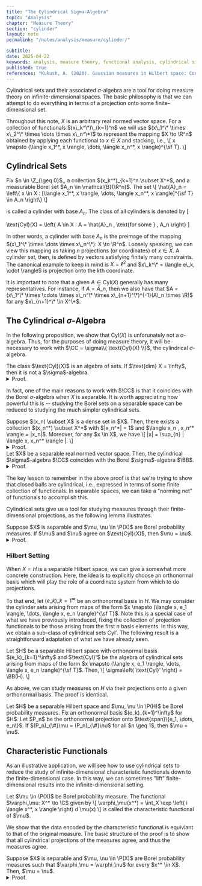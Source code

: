 ```yaml
---
title: "The Cylindrical Sigma-Algebra"
topic: "Analysis"
chapter: "Measure Theory"
section: "cylinder"
layout: note
permalink: "/notes/analysis/measure/cylinder/"

subtitle: 
date: 2025-04-22
keywords: analysis, measure theory, functional analysis, cylindrical sigma algebra, cylinder sets
published: true
references: "Kukush, A. (2020). Gaussian measures in Hilbert space: Construction and properties, Chapter 2, 4."
---
```


Cylindrical sets and their associated $\sigma$-algebra are a tool for doing measure theory on infinite-dimensional spaces. The basic philosophy is that we can attempt to do everything in terms of a projection onto some finite-dimensional set.


Throughout this note, $X$ is an arbitrary real normed vector space. For a collection of functionals $(x\_k^\*)\_{k=1}^n$ we will use $(x\_1^\* \times x\_2^\* \times \dots \times x\_n^\*)$ to represent the mapping $X \to \R^n$ obtained by applying each functional to $x \in X$ and stacking, i.e.,
\\[
x \mapsto (\langle x\_1^\*, x \rangle, \dots, \langle x\_n^\*, x \rangle)^{\sf T}.
\\]

## Cylindrical Sets


<div class='definition' name='Cylinder Sets'>
Fix $n \in \Z_{\geq 0}$,, a collection $(x_k^*)_{k=1}^n \subset X^*$, and a measurable Borel set $A_n \in \mathcal{B}(\R^n)$. The set
\[
\hat{A}_n = \left\{ x \in X : [\langle x_1^*, x \rangle, \dots, \langle x_n^*, x \rangle]^{\sf T} \in A_n \right\}
\]

is called a cylinder with base $A_n$. The class of all cylinders is denoted by 
\[

\text{Cyl}(X) = \left\{ A \in X : A = \hat{A}_n \, \text{for some } \, A_n \right\}
\]
</div>

In other words, a cylinder with base $A_n$ is the preimage of the mapping $(x\_1^\* \times \dots \times x\_n^\*): X \to \R^n$. Loosely speaking, we can view this mapping as taking $n$ projections (or coordinates) of $x \in X$. A cylinder set, then, is defined by vectors satisfying finitely many constraints. The canonical example to keep in mind is $X = \ell^2$ and $x\_k^\* = \langle e\_k, \cdot \rangle$ is projection onto the $k$th coordinate. 

It is important to note that a given $A \in \text{Cyl}(X)$ generally has many representatives. For instance, if $A = \hat{A}\_n$, then we also have that $A = (x\_1^\* \times \cdots \times x\_n^\* \times x\_{n+1}^\*)^{-1}(A\_n \times \R)$ for any $x\_{n+1}^\* \in X^\*$.

## The Cylindrical $\sigma$-Algebra

In the following proposition, we show that $\text{Cyl}(X)$ is unforunately not a $\sigma$-algebra. Thus, for the purposes of doing measure theory, it will be necessary to work with $\CC = \sigma\\{ \text{Cyl}(X) \\}$, the cylindrical $\sigma$-algebra.

<div class='proposition'>
The class $\text{Cyl}(X)$ is an algebra of sets. If $\text{dim} X = \infty$, then it is not a $\sigma$-algebra.
</div>
<details class='proof'>
<summary> Proof. </summary>
The set $\text{Cyl}(X)$ clearly contains $X$. If $A \in \text{Cyl}(X)$, then $A = \hat{A}_n$ for some base set $A_n \in \R^n$ and linear functionals $(x_k^*)_{k=1}^n$. Similarly, for $B \in \text{Cyl}(X)$, we have $B = \hat{B}_m$ for some $B_m \in \R^m$ and $(y_k^*)_{k=1}^m$. 


Then,
\begin{align}
X \setminus A &= \left\{x \in X : (x_1^* \times \dots \times x_n^*)(x) \in A_n^c \right\}
\end{align}
\begin{align}
A \cup B = \left\{ x : (x_1^* \times \dots \times x_n^* \times y_1^* \times \dots \times y_m^*)(x) \in (A_n \times \R^m) \cup (\R^n \times B_m) \right\}.
\end{align}

This shows that $\text{Cyl}(X)$ is an algebra.

<br><br> 
Conversely, suppose that $\text{dim}X = \infty$. It follows that the dual space is also infinite dimensional, and thus we can find a linearly independent sequence $(x_k^*)_{k=1}^\infty \subset X^*$. Let $S = \cap_{k=1}^\infty \text{ker}(x_k^*)$. Observe that each of the $\text{ker}(x_k^*)$'s is a cylindrical set. However, $S$ is not cylindrical. To show this, suppose for the sake of contradiction that $S$ takes the form
\begin{equation}
S = \left\{ x \in X : (z_1^* \times \dots \times z_m^*)(x) \in B_m \right\}.
\end{equation}

Let $K = \cap_{k=1}^m \text{ker}(z_k^*)$. We have that $K \subseteq S$. This is because if $x \in S$ and $z \in K$, then $x+z \in S$, and the fact that $0 \in S$. Thus, for any $n$, we see that $K \subseteq \text{ker}(x_n^*)$. A well-known theorem of linear algebra then implies that $x_n^* \in \text{span}(z_1^*, \dots, z_m^*)$. Once $n > m$, this contradicts the assumption that $(x_k^*)_{k=1}^\infty$ is linearly independent. Thus, $S$ cannot be cylindrical.
</details>

In fact, one of the main reasons to work with $\CC$ is that it coincides with the Borel $\sigma$-algebra when $X$ is separable. It is worth appreciating how powerful this is -- studying the Borel sets on a separable space can be reduced to studying the much simpler cylindrical sets.

<div class='lemma'>
Suppose $(x_n) \subset X$ is a dense set in $X$. Then, there exists a collection $(x_n^*) \subset X^*$ with $|x_n^*| = 1$ and $\langle x_n , x_n^* \rangle = |x_n|$. Moreover, for any $x \in X$, we have
\[
|x| = \sup_{n} | \langle x, x_n^* \rangle |.
\]
</div>
<details class='proof'>
<summary> Proof. </summary>
The existence of such a sequence $(x_n^*)_{n=1}^\infty$ is a well-known consequence of the Hahn-Banach theorem. For the second claim, note that $| \langle x_n^*, x \rangle| \leq |x|$ and so the supremum is at most $|x|$. On the other hand, thanks to density, we can find a sequence in $(x_n)_{n=1}^\infty$ converging to $x$. By the reverse triangle inequality,
\begin{align}
| \langle x_n^*, x \rangle| &\geq |\langle x_n, x_n^* \rangle| - |\langle x_n - x, x_n^* \rangle| \\
&\geq |x_n| - |x_n - x|.
\end{align}
Since the supremum is at most the limit, we conclude.
</details>

<div class='theorem' name="Mourier's Theorem">
Let $X$ be a separable real normed vector space. Then, the cylindrical $\sigma$-algebra $\CC$ coincides with the Borel $\sigma$-algebra $\BB$.
</div>
<details class='proof'>
<summary> Proof. </summary>
We first show $\CC \subseteq \BB$. Fix $A \in \CC$, so that $A = (x_1^* \times \dots \times x_n^*)^{-1}(A_n)$ for some Borel $A_n \in \R^n$. It is clear enough that the mapping $(x_1^* \times \dots \times x_n^*): X \to \R^n$ is continuous. In particular, it is then Borel measurable, and thus $A \in \BB$. 

<br><br>
Conversely, recall that since $X$ is separable, $\BB$ is generated by the closed balls in $X$. Moreover, there exists a countable dense subset $(x_n)_{n=1}^\infty \subset X$. By the previous lemma, we obtain a corresponding collection of norming functionals $(x_n^*)_{n=1}^\infty$. For some fixed $x_0 \in X$ and $r > 0$, note that the previous lemma shows that
\[
|x - x_0| \leq r \iff |\langle x -  x_0, x_n^* \rangle| \leq r \quad \forall n.
\]
In other words, we have that
\[
\overline{B}(x_0, r) = \bigcap_{n=1}^\infty \left\{ x \in X : \langle x - x_0, x_n^* \rangle \leq r \right\}.
\]

Thus we see that $\overline{B}(x_0, r) \in \CC$ is actually cylindrical. It follows that $\BB \subseteq \CC$.
</details>

The key lesson to remember in the above proof is that we're trying to show that closed balls are cylindrical, i.e., expressed in terms of some finite collection of functionals. In separable spaces, we can take a "norming net" of functionals to accomplish this.

Cylindrical sets give us a tool for studying measures through their finite-dimensional projections, as the following lemma illustrates.
<div class='lemma'>
Suppose $X$ is separable and $\mu, \nu \in \P(X)$ are Borel probability measures. If $\mu$ and $\nu$ agree on $\text{Cyl}(X)$, then $\mu = \nu$. 
</div>
<details class='proof'>
<summary> Proof. </summary>
Since $X$ is separable, $\BB(X)$ is generated by the cylinder sets, and thus the result follows immediately from the Caratheodory extension theorem.
</details>

### Hilbert Setting

When $X = H$ is a separable Hilbert space, we can give a somewhat more concrete construction. Here, the idea is to explicitly choose an orthonormal basis which will play the role of a coordinate system from which to do projections. 

To that end, let $(e\_k)\_{k=1}^\infty$ be an orthonormal basis in $H$. We may consider the cylinder sets arising from maps of the form $x \mapsto (\langle x, e_1 \rangle, \dots, \langle x, e_n \rangle)^{\sf T}$. Note this is a special case of what we have previously introduced, fixing the collection of projection functionals to be those arising from the first $n$ basis elements. In this way, we obtain a sub-class of cylindrical sets $\text{Cyl}'$. The following result is a straightforward adaptation of what we have already seen.

<div class='proposition'>
Let $H$ be a separable Hilbert space with orthonormal basis $(e_k)_{k=1}^\infty$ and $\text{Cyl}'$ be the algebra of cylindrical sets arising from maps of the form $x \mapsto (\langle x, e_1 \rangle, \dots, \langle x, e_n \rangle)^{\sf T}$. Then,
\[
\sigma\left( \text{Cyl}' \right) = \BB(H).
\]
</div>

As above, we can study measures on $H$ via their projections onto a given orthonormal basis. The proof is identical.

<div class='lemma'>
Let $H$ be a separable Hilbert space and $\mu, \nu \in \P(H)$ be Borel probability measures. Fix an orthonormal basis $(e_k)_{k=1}^\infty$ for $H$. Let $P_n$ be the orthonormal projection onto $\text{span}\{e_1, \dots, e_n\}$. If $(P_n)_{\#}\mu = (P_n)_{\#}\nu$ for all $n \geq 1$, then $\mu = \nu$.
</div>


## Characteristic Functionals

As an illustrative application, we will see how to use cylindrical sets to reduce the study of infinite-dimensional characteristic functionals down to the finite-dimensional case. In this way, we can sometimes "lift" finite-dimensional results into the infinite-dimensional setting. 

<div class='definition' name='Characteristic Functional'>
Let $\mu \in \P(X)$ be Borel probability measure. The functional $\varphi_\mu: X^* \to \C$ given by
\[
\varphi_\mu(x^*) = \int_X \exp \left( i \langle x^*, x \rangle \right) d \mu(x)
\]
is called the characteristic functional of $\mu$.
</div>

We show that the data encoded by the characteristic functional is equivlant to that of the original measure. The basic structure of the proof is to show that all cylindrical projections of the measures agree, and thus the measures agree.

<div class='proposition'>
Suppose $X$ is separable and $\mu, \nu \in \P(X)$ are Borel probability measures such that $\varphi_\mu = \varphi_\nu$ for every $x^* \in X$. Then, $\mu = \nu$. 
</div>

<details class='proof'>
<summary> Proof. </summary>

We take it for granted that the result holds for $X = \R^n$. Fix $\{x_1^*, \dots, x_n^* \} \subset X^*$ and $\alpha \in \R^n$. Let $T: X \to \R^n$ be given by $T(x) = (\langle x_1^*, x \rangle, \dots, \langle x_n^*, x \rangle)^{\sf T}$. Consider the pushforward measure $\mu_n \in \BB(\R^n)$ given by $\mu_n = T_{\#}\mu$. Observe further that if $A_n \in \R^n$, the cylindrical set $\hat{A}_n = T^{-1}(A_n)$ satisfies
\[
\mu(\hat{A}_n) = \mu(T^{-1} A_n) = T_{\#}\mu(A_n) = \mu_n(A_n).
\]

Now, observe that
\[
\varphi\left(\sum_{k=1}^n \alpha_k x_k^* \right) = \int \exp \left( i \alpha^{\sf  T} T(x) \right) d \mu(x) = \varphi_{\mu_n}(\alpha).
\]

An analogous calculation for $\nu$ shows that $T_{\#} \mu = T_{\#} \nu$ for any such choice of $T$. This is equivalent to saying that $\mu$ and $\nu$ agree on the cylinder sets by our previous observations, and thus $\mu = \nu$.
</details>